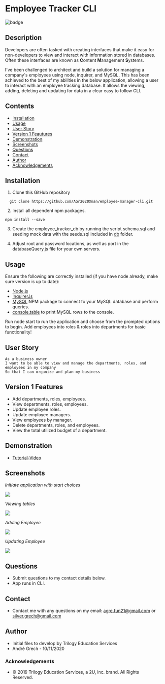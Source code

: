 # Employee Tracker CLI

![badge](https://img.shields.io/badge/License-mit-green.svg)<br />

## Description

Developers are often tasked with creating interfaces that make it easy for non-developers to view and interact with information stored in databases. Often these interfaces are known as **C**ontent **M**anagement **S**ystems.

I've been challenged to architect and build a solution for managing a company's employees using node, inquirer, and MySQL. This has been achieved to the best of my abilities in the below application, allowing a user to interact with an employee tracking database. It allows the viewing, adding, deleting and updating for data in a clear easy to follow CLI.

## Contents

- [Installation](#installation)
- [Usage](#usage)
- [User Story](#user-story)
- [Version 1 Feautures](#version-1-features)
- [Demonstration](#demonstration)
- [Screenshots](#screenshots)
- [Questions](<#questions-(FAQ)>)
- [Contact](#contact)
- [Author](#authors)
- [Acknowledgements](#acknowledgements)

## Installation

1. Clone this GitHub repository

```
  git clone https://github.com/AGr2020Xman/employee-manager-cli.git
```

2. Install all dependent npm packages.

```
npm install --save
```

3. Create the employee_tracker_db by running the script <addr>schema.sql</addr> and seeding mock data with the <addr>seeds.sql</addr> included in <a href="./src/db">db</a> folder.

4. Adjust root and password locations, as well as port in the databaseQuery.js file for your own servers.

## Usage

Ensure the following are correctly installed (if you have node already, make sure version is up to date):

- [Node.js](https://nodejs.org/en/)
- [InquirerJs](https://www.npmjs.com/package/inquirer/v/0.2.3)
- [MySQL](https://www.npmjs.com/package/mysql) NPM package to connect to your MySQL database and perform queries.
- [console.table](https://www.npmjs.com/package/console.table) to print MySQL rows to the console.

Run <addr>node start</addr> to run the application and choose from the prompted options to begin.
Add employees into roles & roles into departments for basic functionality!

## User Story

```
As a business owner
I want to be able to view and manage the departments, roles, and employees in my company
So that I can organize and plan my business
```

## Version 1 Features

- Add departments, roles, employees.
- View departments, roles, employees.
- Update employee roles.
- Update employee managers.
- View employees by manager.
- Delete departments, roles, and employees.
- View the total utilized budget of a department.

## Demonstration

- [Tutorial-Video](https://drive.google.com/file/d/1h8zwnRMBoQVshUisqUCIn8VMIVB6xJtl/view)

## Screenshots

_Initiate application with start choices_

![](./assets/initiate.JPG)

_Viewing tables_

![](./assets/viewing.JPG)

_Adding Employee_

![](./assets/adding.JPG)

_Updating Employee_

![](./assets/updating.JPG)

## Questions

- Submit questions to my contact details below.
- App runs in CLI.

## Contact

- Contact me with any questions on my email: agre.fun21@gmail.com or silver.grech@gmail.com

## Author

- Initial files to develop by Trilogy Education Services
- Andr&eacute; Grech - 10/11/2020

### Acknowledgements

- © 2019 Trilogy Education Services, a 2U, Inc. brand. All Rights Reserved.
